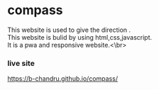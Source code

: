 # compass
This website is used to give the direction .</br>
This website is bulid by using html,css,javascript.</br>
It is a pwa and responsive website.<\br>

### live site
https://b-chandru.github.io/compass/
